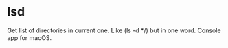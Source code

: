 # lsd
Get list of directories in current one. Like (ls -d */) but in one word. Console app for macOS.
